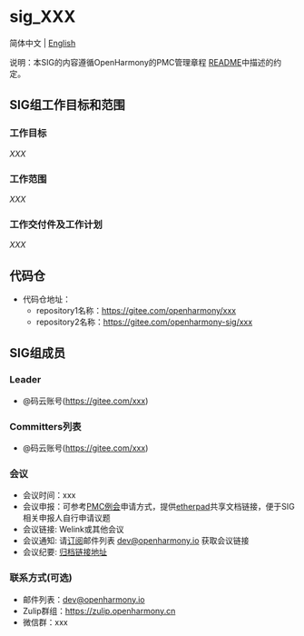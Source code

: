 # sig_XXX
简体中文 | [English](./sig_template.md)

说明：本SIG的内容遵循OpenHarmony的PMC管理章程 [README](/zh/pmc.md)中描述的约定。

## SIG组工作目标和范围

### 工作目标
 _XXX_ 

### 工作范围
 _XXX_ 

### 工作交付件及工作计划
 _XXX_ 

## 代码仓
- 代码仓地址：
  - repository1名称：https://gitee.com/openharmony/xxx
  - repository2名称：https://gitee.com/openharmony-sig/xxx

## SIG组成员

### Leader
- @码云账号(https://gitee.com/xxx)

### Committers列表
- @码云账号(https://gitee.com/xxx)


### 会议
 - 会议时间：xxx
 - 会议申报：可参考[PMC例会](https://gitee.com/dongjinguang/community/blob/master/zh/pmc.md#pmc%E4%BC%9A%E8%AE%AE%E9%93%BE%E6%8E%A5)申请方式，提供[etherpad](https://etherpad.openharmony.cn/)共享文档链接，便于SIG相关申报人自行申请议题
 - 会议链接: Welink或其他会议
 - 会议通知: 请[订阅](https://lists.openatom.io/postorius/lists/dev.openharmony.io)邮件列表 dev@openharmony.io 获取会议链接
 - 会议纪要: [归档链接地址](https://gitee.com/openharmony-sig/sig-content)

### 联系方式(可选)

- 邮件列表：dev@openharmony.io
- Zulip群组：https://zulip.openharmony.cn
- 微信群：xxx
